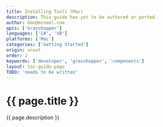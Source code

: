 ```yaml
---
title: Installing Tools (Mac)
description: This guide has yet to be authored or ported.
author: dan@mcneel.com
apis: ['Grasshopper']
languages: ['C#', 'VB']
platforms: ['Mac']
categories: ['Getting Started']
origin: unset
order: 2
keywords: ['developer', 'grasshopper', 'components']
layout: toc-guide-page
TODO: 'needs to be written'
---
```


# {{ page.title }}

{{ page.description }}
